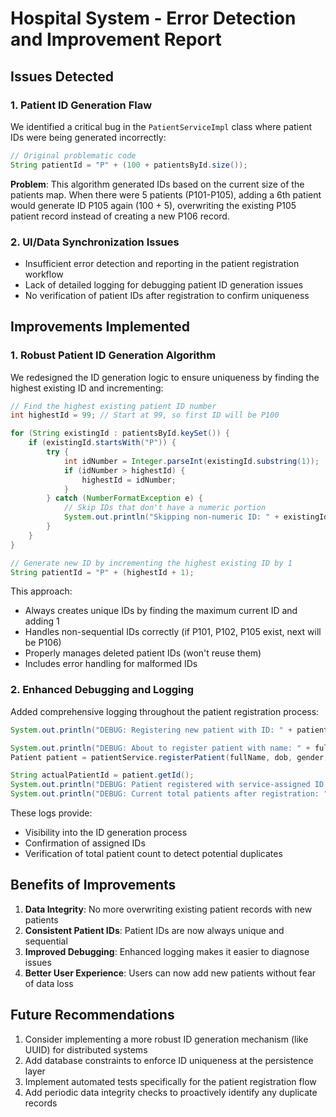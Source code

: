 # Hospital System - Error Detection and Improvement Report

## Issues Detected

### 1. Patient ID Generation Flaw
We identified a critical bug in the `PatientServiceImpl` class where patient IDs were being generated incorrectly:

```java
// Original problematic code
String patientId = "P" + (100 + patientsById.size());
```

**Problem**: This algorithm generated IDs based on the current size of the patients map. When there were 5 patients (P101-P105), adding a 6th patient would generate ID P105 again (100 + 5), overwriting the existing P105 patient record instead of creating a new P106 record.

### 2. UI/Data Synchronization Issues
- Insufficient error detection and reporting in the patient registration workflow
- Lack of detailed logging for debugging patient ID generation issues
- No verification of patient IDs after registration to confirm uniqueness

## Improvements Implemented

### 1. Robust Patient ID Generation Algorithm
We redesigned the ID generation logic to ensure uniqueness by finding the highest existing ID and incrementing:

```java
// Find the highest existing patient ID number
int highestId = 99; // Start at 99, so first ID will be P100

for (String existingId : patientsById.keySet()) {
    if (existingId.startsWith("P")) {
        try {
            int idNumber = Integer.parseInt(existingId.substring(1));
            if (idNumber > highestId) {
                highestId = idNumber;
            }
        } catch (NumberFormatException e) {
            // Skip IDs that don't have a numeric portion
            System.out.println("Skipping non-numeric ID: " + existingId);
        }
    }
}

// Generate new ID by incrementing the highest existing ID by 1
String patientId = "P" + (highestId + 1);
```

This approach:
- Always creates unique IDs by finding the maximum current ID and adding 1
- Handles non-sequential IDs correctly (if P101, P102, P105 exist, next will be P106)
- Properly manages deleted patient IDs (won't reuse them)
- Includes error handling for malformed IDs

### 2. Enhanced Debugging and Logging
Added comprehensive logging throughout the patient registration process:

```java
System.out.println("DEBUG: Registering new patient with ID: " + patientId);

System.out.println("DEBUG: About to register patient with name: " + fullName);
Patient patient = patientService.registerPatient(fullName, dob, gender, contactNumber, address);

String actualPatientId = patient.getId();
System.out.println("DEBUG: Patient registered with service-assigned ID: " + actualPatientId);
System.out.println("DEBUG: Current total patients after registration: " + patientService.getAllPatients().size());
```

These logs provide:
- Visibility into the ID generation process
- Confirmation of assigned IDs
- Verification of total patient count to detect potential duplicates

## Benefits of Improvements

1. **Data Integrity**: No more overwriting existing patient records with new patients
2. **Consistent Patient IDs**: Patient IDs are now always unique and sequential
3. **Improved Debugging**: Enhanced logging makes it easier to diagnose issues
4. **Better User Experience**: Users can now add new patients without fear of data loss

## Future Recommendations

1. Consider implementing a more robust ID generation mechanism (like UUID) for distributed systems
2. Add database constraints to enforce ID uniqueness at the persistence layer
3. Implement automated tests specifically for the patient registration flow
4. Add periodic data integrity checks to proactively identify any duplicate records 
